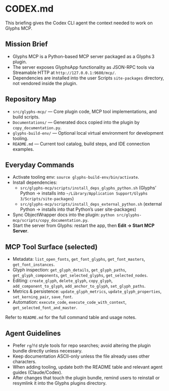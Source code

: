 # CODEX.md

This briefing gives the Codex CLI agent the context needed to work on Glyphs MCP.

## Mission Brief
- Glyphs MCP is a Python-based MCP server packaged as a Glyphs 3 plugin.
- The server exposes GlyphsApp functionality as JSON-RPC tools via Streamable HTTP at `http://127.0.0.1:9680/mcp/`.
- Dependencies are installed into the user Scripts `site-packages` directory,
  not vendored inside the plugin.

## Repository Map
- `src/glyphs-mcp/` — Core plugin code, MCP tool implementations, and build scripts.
- `Documentations/` — Generated docs copied into the plugin by `copy_documentation.py`.
- `glyphs-build-env/` — Optional local virtual environment for development tooling.
- `README.md` — Current tool catalog, build steps, and IDE connection examples.

## Everyday Commands
- Activate tooling env: `source glyphs-build-env/bin/activate`.
- Install dependencies:
  - `src/glyphs-mcp/scripts/install_deps_glyphs_python.sh` (Glyphs’ Python → installs into `~/Library/Application Support/Glyphs 3/Scripts/site-packages`)
  - `src/glyphs-mcp/scripts/install_deps_external_python.sh` (external Python → installs into that Python’s user site-packages)
- Sync ObjectWrapper docs into the plugin: `python src/glyphs-mcp/scripts/copy_documentation.py`.
- Start the server from Glyphs: restart the app, then **Edit → Start MCP Server**.

## MCP Tool Surface (selected)
- Metadata: `list_open_fonts`, `get_font_glyphs`, `get_font_masters`, `get_font_instances`.
- Glyph inspection: `get_glyph_details`, `get_glyph_paths`, `get_glyph_components`, `get_selected_glyphs`, `get_selected_nodes`.
- Editing: `create_glyph`, `delete_glyph`, `copy_glyph`, `add_component_to_glyph`, `add_anchor_to_glyph`, `set_glyph_paths`.
- Metrics & persistence: `update_glyph_metrics`, `update_glyph_properties`, `set_kerning_pair`, `save_font`.
- Automation: `execute_code`, `execute_code_with_context`, `get_selected_font_and_master`.

Refer to `README.md` for the full command table and usage notes.

## Agent Guidelines
- Prefer `rg`/`fd` style tools for repo searches; avoid altering the plugin
  bundle directly unless necessary.
- Keep documentation ASCII-only unless the file already uses other characters.
- When adding tooling, update both the README table and relevant agent guides (Claude/Codex).
- After changes that touch the plugin bundle, remind users to reinstall or resymlink it into the Glyphs plugins directory.
